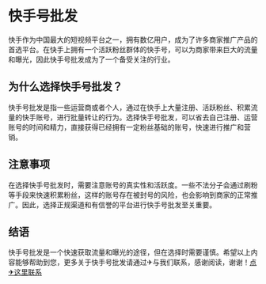 # 快手号批发

快手作为中国最大的短视频平台之一，拥有数亿用户，成为了许多商家推广产品的首选平台。在快手上拥有一个活跃粉丝群体的快手号，可以为商家带来巨大的流量和曝光，因此快手号批发成为了一个备受关注的行业。

## 为什么选择快手号批发？

快手号批发是指一些运营商或者个人，通过在快手上大量注册、活跃粉丝、积累流量的快手账号，进行批量转让的行为。选择快手号批发，可以省去自己注册、运营账号的时间和精力，直接获得已经拥有一定粉丝基础的账号，快速进行推广和营销。

## 注意事项

在选择快手号批发时，需要注意账号的真实性和活跃度。一些不法分子会通过刷粉等手段来快速积累粉丝，这样的账号存在被封号的风险，也会影响到商家的正常推广。因此，选择正规渠道和有信誉的平台进行快手号批发至关重要。

## 结语

快手号批发是一个快速获取流量和曝光的途径，但在选择时需要谨慎。希望以上内容能够帮助到您，更多关于快手号批发请通过✈与我们联系，感谢阅读，谢谢！[点✈这里联系](https://add.k02.cc)